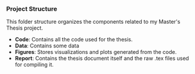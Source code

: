 ### Project Structure

This folder structure organizes the components related to my Master's Thesis project.

- **Code**: Contains all the code used for the thesis.
- **Data**: Contains some data
- **Figures**: Stores visualizations and plots generated from the code.
- **Report**: Contains the thesis document itself and the raw .tex files used for compiling it.